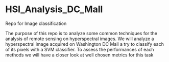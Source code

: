 # HSI_Analysis_DC_Mall
Repo for Image classification

The purpose of this repo is to analyze some common techniques for the analysis of remote  sensing on hyperspectral images. We will analyze a hyperspectral image acquired on Washington  DC Mall a try to classify each of its pixels with a SVM classifier. To assess the performances of each methods we will have a closer look at well chosen metrics for this task

